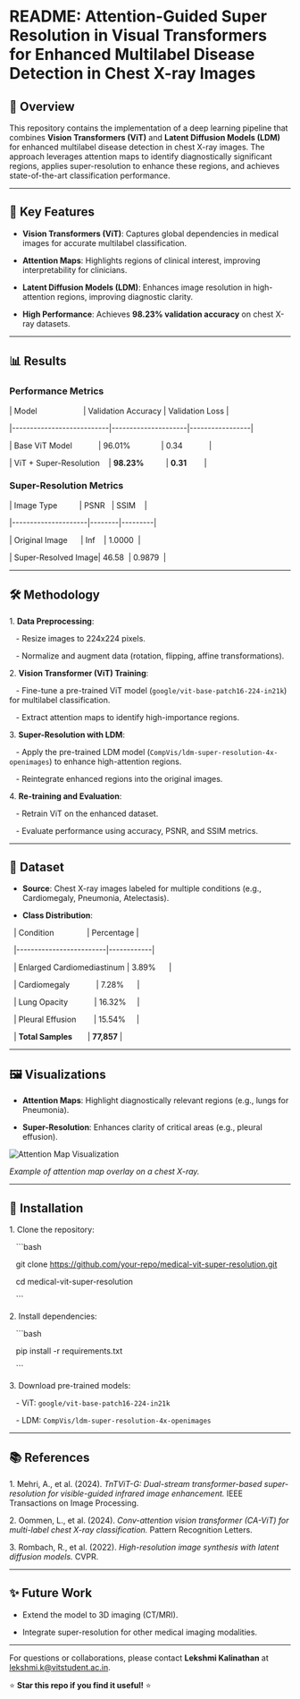 # README: Attention-Guided Super Resolution in Visual Transformers for Enhanced Multilabel Disease Detection in Chest X-ray Images

## 📌 Overview

This repository contains the implementation of a deep learning pipeline that combines **Vision Transformers (ViT)** and **Latent Diffusion Models (LDM)** for enhanced multilabel disease detection in chest X-ray images. The approach leverages attention maps to identify diagnostically significant regions, applies super-resolution to enhance these regions, and achieves state-of-the-art classification performance.

---

## 🚀 Key Features

- **Vision Transformers (ViT)**: Captures global dependencies in medical images for accurate multilabel classification.

- **Attention Maps**: Highlights regions of clinical interest, improving interpretability for clinicians.

- **Latent Diffusion Models (LDM)**: Enhances image resolution in high-attention regions, improving diagnostic clarity.

- **High Performance**: Achieves **98.23% validation accuracy** on chest X-ray datasets.

---

## 📊 Results

### Performance Metrics

| Model                     | Validation Accuracy | Validation Loss |

|---------------------------|---------------------|-----------------|

| Base ViT Model            | 96.01%              | 0.34            |

| ViT + Super-Resolution    | **98.23%**          | **0.31**        |

### Super-Resolution Metrics

| Image Type          | PSNR   | SSIM    |

|---------------------|--------|---------|

| Original Image      | Inf    | 1.0000  |

| Super-Resolved Image| 46.58  | 0.9879  |

---

## 🛠️ Methodology

1\. **Data Preprocessing**:

   - Resize images to 224x224 pixels.

   - Normalize and augment data (rotation, flipping, affine transformations).

2\. **Vision Transformer (ViT) Training**:

   - Fine-tune a pre-trained ViT model (`google/vit-base-patch16-224-in21k`) for multilabel classification.

   - Extract attention maps to identify high-importance regions.

3\. **Super-Resolution with LDM**:

   - Apply the pre-trained LDM model (`CompVis/ldm-super-resolution-4x-openimages`) to enhance high-attention regions.

   - Reintegrate enhanced regions into the original images.

4\. **Re-training and Evaluation**:

   - Retrain ViT on the enhanced dataset.

   - Evaluate performance using accuracy, PSNR, and SSIM metrics.

---

## 📂 Dataset

- **Source**: Chest X-ray images labeled for multiple conditions (e.g., Cardiomegaly, Pneumonia, Atelectasis).

- **Class Distribution**:

  | Condition               | Percentage |

  |-------------------------|------------|

  | Enlarged Cardiomediastinum | 3.89%      |

  | Cardiomegaly            | 7.28%      |

  | Lung Opacity            | 16.32%     |

  | Pleural Effusion        | 15.54%     |

  | **Total Samples**       | **77,857** |

---

## 🖼️ Visualizations

- **Attention Maps**: Highlight diagnostically relevant regions (e.g., lungs for Pneumonia).

- **Super-Resolution**: Enhances clarity of critical areas (e.g., pleural effusion).

![Attention Map Visualization](figures/attention_map.png)  

*Example of attention map overlay on a chest X-ray.*

---

## 🔧 Installation

1\. Clone the repository:

   ```bash

   git clone https://github.com/your-repo/medical-vit-super-resolution.git

   cd medical-vit-super-resolution

   ```

2\. Install dependencies:

   ```bash

   pip install -r requirements.txt

   ```

3\. Download pre-trained models:

   - ViT: `google/vit-base-patch16-224-in21k`

   - LDM: `CompVis/ldm-super-resolution-4x-openimages`


---

## 📚 References

1\. Mehri, A., et al. (2024). *TnTViT-G: Dual-stream transformer-based super-resolution for visible-guided infrared image enhancement.* IEEE Transactions on Image Processing.  

2\. Oommen, L., et al. (2024). *Conv-attention vision transformer (CA-ViT) for multi-label chest X-ray classification.* Pattern Recognition Letters.  

3\. Rombach, R., et al. (2022). *High-resolution image synthesis with latent diffusion models.* CVPR.

---

## ✨ Future Work

- Extend the model to 3D imaging (CT/MRI).

- Integrate super-resolution for other medical imaging modalities.

---

For questions or collaborations, please contact **Lekshmi Kalinathan** at [lekshmi.k@vitstudent.ac.in](mailto:lekshmi.k@vitstudent.ac.in).  

⭐ **Star this repo if you find it useful!** ⭐
